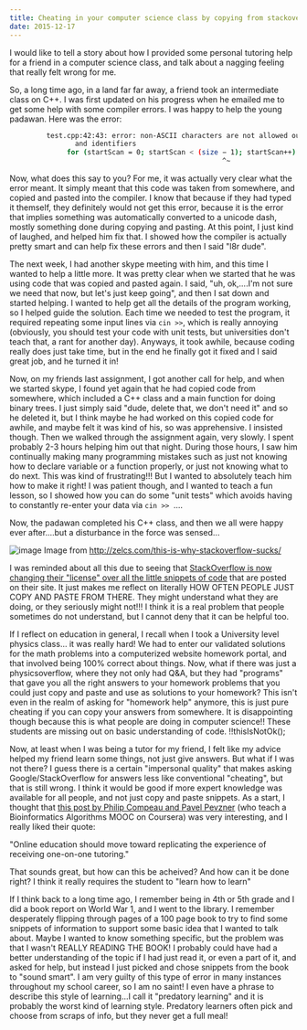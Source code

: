 ```yaml
---
title: Cheating in your computer science class by copying from stackoverflow
date: 2015-12-17
---
```


I would like to tell a story about how I provided some personal tutoring help
for a friend in a computer science class, and talk about a nagging feeling that
really felt wrong for me.

So, a long time ago, in a land far far away, a friend took an intermediate
class on C++. I was first updated on his progress when he emailed me to get
some help with some compiler errors. I was happy to help the young padawan.
Here was the error:

```sh
         test.cpp:42:43: error: non-ASCII characters are not allowed outside of literals
                and identifiers
              for (startScan = 0; startScan < (size − 1); startScan++)
                                                    ^~
```

Now, what does this say to you? For me, it was actually very clear what the
error meant. It simply meant that this code was taken from somewhere, and
copied and pasted into the compiler. I know that because if they had typed it
themself, they definitely would not get this error, because it is the error
that implies something was automatically converted to a unicode dash, mostly
something done during copying and pasting. At this point, I just kind of
laughed, and helped him fix that. I showed how the compiler is actually pretty
smart and can help fix these errors and then I said "l8r dude".

The next week, I had another skype meeting with him, and this time I wanted to
help a little more. It was pretty clear when we started that he was using code
that was copied and pasted again. I said, "uh, ok,....I'm not sure we need that
now, but let's just keep going", and then I sat down and started helping. I
wanted to help get all the details of the program working, so I helped guide
the solution. Each time we needed to test the program, it required repeating
some input lines via `cin >>`, which is really annoying (obviously, you should
test your code with unit tests, but universities don't teach that, a rant for
another day). Anyways, it took awhile, because coding really does just take
time, but in the end he finally got it fixed and I said great job, and he
turned it in!

Now, on my friends last assignment, I got another call for help, and when we
started skype, I found yet again that he had copied code from somewhere, which
included a C++ class and a main function for doing binary trees. I just simply
said "dude, delete that, we don't need it" and so he deleted it, but I think
maybe he had worked on this copied code for awhile, and maybe felt it was kind
of his, so was apprehensive. I insisted though. Then we walked through the
assignment again, very slowly. I spent probably 2-3 hours helping him out that
night. During those hours, I saw him continually making many programming
mistakes such as just not knowing how to declare variable or a function
properly, or just not knowing what to do next. This was kind of frustrating!!!
But I wanted to absolutely teach him how to make it right! I was patient
though, and I wanted to teach a fun lesson, so I showed how you can do some
"unit tests" which avoids having to constantly re-enter your data via `cin >> `....

Now, the padawan completed his C++ class, and then we all were happy ever
after....but a disturbance in the force was sensed...

![image](http://zelcs.com/wp-content/uploads/2013/02/stackoverflow-logo-dumpster.jpg)
Image from http://zelcs.com/this-is-why-stackoverflow-sucks/

I was reminded about all this due to seeing that [StackOverflow is now changing
their "license" over all the little snippets of
code](http://meta.stackexchange.com/questions/271080/the-mit-license-clarity-on-using-code-on-stack-overflow-and-on-the-stack-excha)
that are posted on their site. It just makes me reflect on literally HOW OFTEN
PEOPLE JUST COPY AND PASTE FROM THERE. They might understand what they are
doing, or they seriously might not!!! I think it is a real problem that people
sometimes do not understand, but I cannot deny that it can be helpful too.

If I reflect on education in general, I recall when I took a University level
physics class... it was really hard! We had to enter our validated solutions
for the math problems into a computerized website homework portal, and that
involved being 100% correct about things. Now, what if there was just a
physicsoverflow, where they not only had Q&A, but they had "programs" that gave
you all the right answers to your homework problems that you could just copy
and paste and use as solutions to your homework? This isn't even in the realm
of asking for "homework help" anymore, this is just pure cheating if you can
copy your answers from somewhere. It is disappointing though because this is
what people are doing in computer science!! These students are missing out on
basic understanding of code. !!thisIsNotOk();

Now, at least when I was being a tutor for my friend, I felt like my advice
helped my friend learn some things, not just give answers. But what if I was
not there? I guess there is a certain "impersonal quality" that makes asking
Google/StackOverflow for answers less like conventional "cheating", but that is
still wrong. I think it would be good if more expert knowledge was available
for all people, and not just copy and paste snippets. As a start, I thought
that [this post by Philip Compeau and Pavel
Pevzner](http://cacm.acm.org/magazines/2015/10/192385-life-after-moocs/fulltext)
(who teach a Bioinformatics Algorithms MOOC on Coursera) was very interesting,
and I really liked their quote:

"Online education should move toward replicating the experience of receiving
one-on-one tutoring."

That sounds great, but how can this be acheived? And how can it be done right?
I think it really requires the student to "learn how to learn"

If I think back to a long time ago, I remember being in 4th or 5th grade and I
did a book report on World War 1, and I went to the library. I remember
desperately flipping through pages of a 100 page book to try to find some
snippets of information to support some basic idea that I wanted to talk about.
Maybe I wanted to know something specific, but the problem was that I wasn't
REALLY READING THE BOOK! I probably could have had a better understanding of
the topic if I had just read it, or even a part of it, and asked for help, but
instead I just picked and chose snippets from the book to "sound smart". I am
very guilty of this type of error in many instances throughout my school
career, so I am no saint! I even have a phrase to describe this style of
learning...I call it "predatory learning" and it is probably the worst kind of
learning style. Predatory learners often pick and choose from scraps of info,
but they never get a full meal!
